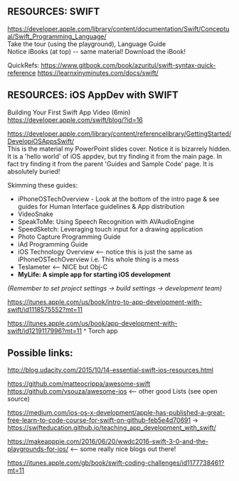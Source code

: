 ## RESOURCES: SWIFT

https://developer.apple.com/library/content/documentation/Swift/Conceptual/Swift_Programming_Language/  
Take the tour (using the playground), Language Guide  
Notice iBooks (at top) -- same material! Download the iBook!

QuickRefs: https://www.gitbook.com/book/azuritul/swift-syntax-quick-reference  https://learnxinyminutes.com/docs/swift/


## RESOURCES: iOS AppDev with SWIFT

Building Your First Swift App Video (6min) https://developer.apple.com/swift/blog/?id=16

https://developer.apple.com/library/content/referencelibrary/GettingStarted/DevelopiOSAppsSwift/  
This is the material my PowerPoint slides cover.
Notice it is bizarrely hidden.  It is a 'hello world' of iOS appdev, but try finding it from the main page.
  In fact try finding it from the parent 'Guides and Sample Code' page. It is absolutely buried!

Skimming these guides:
 * iPhoneOSTechOverview - Look at the bottom of the intro page & see guides for Human Interface guidelines & App distribution
 * VideoSnake
 * SpeakToMe: Using Speech Recognition with AVAudioEngine
 * SpeedSketch: Leveraging touch input for a drawing application
 * Photo Capture Programming Guide
 * iAd Programming Guide
 * iOS Technology Overview <-- notice this is just the same as iPhoneOSTechOverview i.e. This whole thing is a mess
 * Teslameter <-- NICE but Obj-C
 * **MyLife: A simple app for starting iOS development**
 
_(Remember to set project settings -> build settings -> development team)_

https://itunes.apple.com/us/book/intro-to-app-development-with-swift/id1118575552?mt=11

https://itunes.apple.com/us/book/app-development-with-swift/id1219117996?mt=11
^ Torch app


## Possible links:

http://blog.udacity.com/2015/10/14-essential-swift-ios-resources.html

https://github.com/matteocrippa/awesome-swift  
https://github.com/vsouza/awesome-ios <-- other good Lists (see open source)

https://medium.com/ios-os-x-development/apple-has-published-a-great-free-learn-to-code-course-for-swift-on-github-feb5e4d70691
-> https://swifteducation.github.io/teaching_app_development_with_swift/

https://makeapppie.com/2016/06/20/wwdc2016-swift-3-0-and-the-playgrounds-for-ios/ <-- some really nice blogs out there!

https://itunes.apple.com/gb/book/swift-coding-challenges/id1177738461?mt=11  
